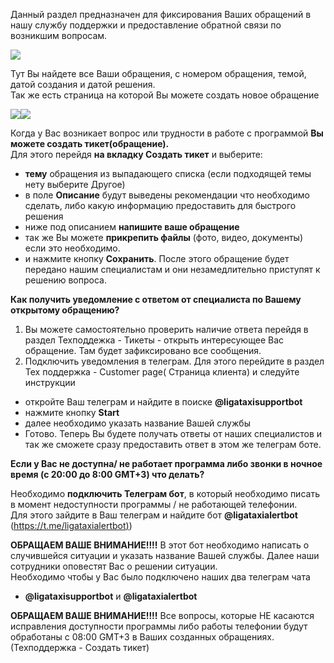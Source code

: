 Данный раздел предназначен для фиксирования Ваших обращений в нашу службу поддержки и предоставление обратной связи по возникшим вопросам.  

![](https://txcloud.atlassian.net/wiki/download/attachments/534315009/image-20230725-100615.png?version=1&modificationDate=1690279578549&cacheVersion=1&api=v2)

Тут Вы найдете все Ваши обращения, с номером обращения, темой, датой создания и датой решения.  
Так же есть страница на которой Вы можете создать новое обращение

![](https://txcloud.atlassian.net/wiki/download/attachments/534315009/image-20230725-100731.png?version=1&modificationDate=1690279653572&cacheVersion=1&api=v2)![](https://txcloud.atlassian.net/wiki/download/attachments/534315009/image-20230725-100808.png?version=1&modificationDate=1690279690347&cacheVersion=1&api=v2)

Когда у Вас возникает вопрос или трудности в работе с программой **Вы можете создать тикет(обращение).**  
Для этого перейдя **на вкладку Создать тикет** и выберите:

* **тему** обращения из выпадающего списка (если подходящей темы нету выберите Другое)
* в поле **Описание** будут выведены рекомендации что необходимо сделать, либо какую информацию предоставить для быстрого решения
* ниже под описанием **напишите ваше обращение**
* так же Вы можете **прикрепить файлы** (фото, видео, документы) если это необходимо.
* и нажмите кнопку **Сохранить**. После этого обращение будет передано нашим специалистам и они незамедлительно приступят к решению вопроса.

**Как получить уведомление с ответом от специалиста по Вашему открытому обращению?**

1. Вы можете самостоятельно проверить наличие ответа перейдя в раздел Техподдежка - Тикеты - открыть интересующее Вас обращение. Там будет зафиксировано все сообщения.
2. Подключить уведомления в телеграм. Для этого перейдите в раздел Тех поддержка - Customer page( Страница клиента) и следуйте инструкции

* откройте Ваш телеграм и найдите в поиске **@ligataxisupportbot**
* нажмите кнопку **Start**
* далее необходимо указать название Вашей службы
* Готово. Теперь Вы будете получать ответы от наших специалистов и так же сможете сразу предоставить ответ в этом же телеграм боте.

**Если у Вас не доступна/ не работает программа либо звонки в ночное время (с 20:00 до 8:00 GMT+3) что делать?**

Необходимо **подключить Телеграм бот**, в который необходимо писать в момент недоступности программы / не работающей телефонии.  
Для этого зайдите в Ваш телеграм и найдите бот **@ligataxialertbot** ([https://t.me/ligataxialertbot)](https://t.me/ligataxialertbot))

**ОБРАЩАЕМ ВАШЕ ВНИМАНИЕ!!!!** В этот бот необходимо написать о случившейся ситуации и указать название Вашей службы. Далее наши сотрудники оповестят Вас о решении ситуации.  
Необходимо чтобы у Вас было подключено наших два телеграм чата

* **@ligataxisupportbot** и **@ligataxialertbot**

**ОБРАЩАЕМ ВАШЕ ВНИМАНИЕ!!!!** Все вопросы, которые НЕ касаются исправления доступности программы либо работы телефонии будут обработаны с 08:00 GMT+3 в Ваших созданных обращениях. (Техподдержка - Создать тикет)